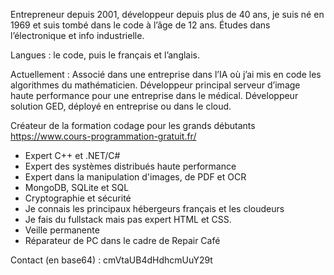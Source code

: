 Entrepreneur depuis 2001, développeur depuis plus de 40 ans, je suis né en 1969 et suis tombé dans le code à l’âge de 12 ans. Études dans l’électronique et info industrielle.

Langues : le code, puis le français et l’anglais.

Actuellement :
Associé dans une entreprise dans l’IA où j’ai mis en code les algorithmes du mathématicien.
Développeur principal serveur d’image haute performance pour une entreprise dans le médical.
Développeur solution GED, déployé en entreprise ou dans le cloud.

Créateur de la formation codage pour les grands débutants https://www.cours-programmation-gratuit.fr/

- Expert C++ et .NET/C#
- Expert des systèmes distribués haute performance
- Expert dans la manipulation d'images, de PDF et OCR
- MongoDB, SQLite et SQL
- Cryptographie et sécurité
- Je connais les principaux hébergeurs français et les cloudeurs
- Je fais du fullstack mais pas expert HTML et CSS.
- Veille permanente
- Réparateur de PC dans le cadre de Repair Café

Contact (en base64) : cmVtaUB4dHdhcmUuY29t
  
<!--
**iso8859/iso8859** is a ✨ _special_ ✨ repository because its `README.md` (this file) appears on your GitHub profile.

Here are some ideas to get you started:

- 🔭 I’m currently working on ...
- 🌱 I’m currently learning ...
- 👯 I’m looking to collaborate on ...
- 🤔 I’m looking for help with ...
- 💬 Ask me about ...
- 📫 How to reach me: ...
- 😄 Pronouns: ...
- ⚡ Fun fact: ...
-->
